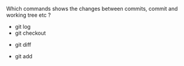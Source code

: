 Which commands shows the changes between commits, commit and working tree etc ?
* git log
* git checkout
+ git diff 
* git add

